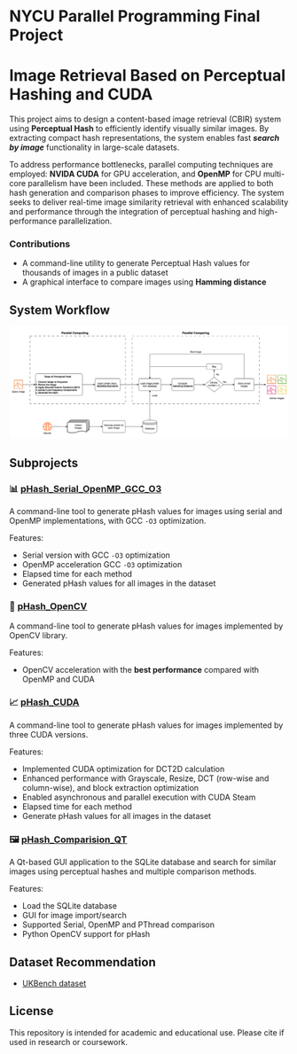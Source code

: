 # NYCU Parallel Programming Final Project
# Image Retrieval Based on Perceptual Hashing and CUDA
This project aims to design a content-based image retrieval (CBIR) system using **Perceptual Hash** to efficiently identify visually similar images. By extracting compact hash representations, the system enables fast ***search by image*** functionality in large-scale datasets. 

To address performance bottlenecks, parallel computing techniques are employed: **NVIDA CUDA** for GPU acceleration, and **OpenMP** for CPU multi-core parallelism have been included. These methods are applied to both hash generation and comparison phases to improve efficiency. The system seeks to deliver real-time image similarity retrieval with enhanced scalability and performance through the integration of perceptual hashing and high-performance parallelization.

### Contributions
- A command-line utility to generate Perceptual Hash values for thousands of images in a public dataset
- A graphical interface to compare images using **Hamming distance**

## System Workflow
![alt text](./assets/SystemWorkflow.png)

## Subprojects
### 📊 [pHash_Serial_OpenMP_GCC_O3](./pHash_Generation_Serial_OpenMP_GCC_O3/)
A command-line tool to generate pHash values for images using serial and OpenMP implementations, with GCC `-O3` optimization.

Features:
- Serial version with GCC `-O3` optimization
- OpenMP acceleration GCC `-O3` optimization
- Elapsed time for each method
- Generated pHash values for all images in the dataset

### 🚀 [pHash_OpenCV](./pHash_OpenCV/)
A command-line tool to generate pHash values for images implemented by OpenCV library.

Features:
- OpenCV acceleration with the **best performance** compared with OpenMP and CUDA

### 📈 [pHash_CUDA](./pHash_CUDA/)
A command-line tool to generate pHash values for images implemented by three CUDA versions.

Features:
- Implemented CUDA optimization for DCT2D calculation
- Enhanced performance with Grayscale, Resize, DCT (row-wise and column-wise), and block extraction optimization
- Enabled asynchronous and parallel execution with CUDA Steam
- Elapsed time for each method
- Generate pHash values for all images in the dataset

### 🖼️ [pHash_Comparision_QT](./pHash_Comparison_QT/)
A Qt-based GUI application to the SQLite database and search for similar images using perceptual hashes and multiple comparison methods.

Features:
- Load the SQLite database
- GUI for image import/search
- Supported Serial, OpenMP and PThread comparison
- Python OpenCV support for pHash

## Dataset Recommendation

- [UKBench dataset](https://www.kaggle.com/datasets/sunghoshim/ukbench100)

## License

This repository is intended for academic and educational use. Please cite if used in research or coursework.
